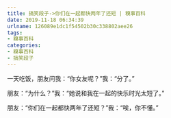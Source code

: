 ```yaml
---
title: 搞笑段子->你们在一起都快两年了还短 | 糗事百科
date: 2019-11-18 06:34:39
urlname: 126089e1dc1f54502b30c338802aee26
tags: 
- 糗事百科
categories:
- 糗事百科
- 搞笑段子
---
```

一天吃饭，朋友问我：“你女友呢？”我：“分了。”

朋友：“为什么？”我：“她说和我在一起的快乐时光太短了。”

朋友：“你们在一起都快两年了还短？”我：“唉，你不懂。”


